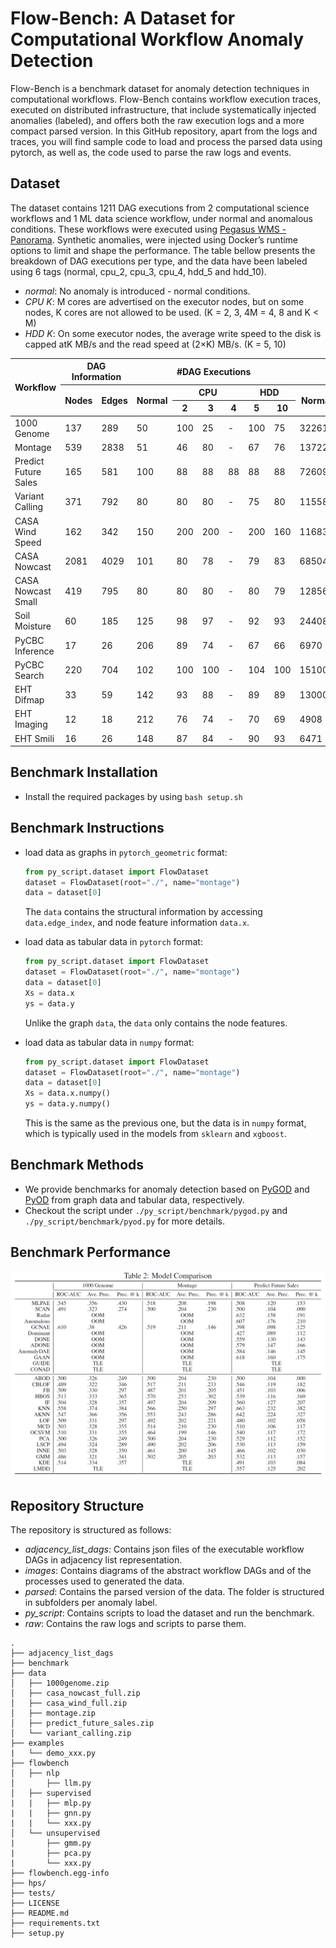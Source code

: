 # Flow-Bench: A Dataset for Computational Workflow Anomaly Detection

Flow-Bench is a benchmark dataset for anomaly detection techniques in computational workflows.
Flow-Bench contains workflow execution traces, executed on distributed infrastructure, that include systematically injected anomalies (labeled), and offers both the raw execution logs and a more compact parsed version. 
In this GitHub repository, apart from the logs and traces, you will find sample code to load and process the parsed data using pytorch, as well as, the code used to parse the raw logs and events.

## Dataset

The dataset contains 1211 DAG executions from 2 computational science workflows and 1 ML data science workflow, under normal and anomalous conditions. These workflows were executed using [Pegasus WMS - Panorama](https://github.com/pegasus-isi/pegasus/tree/panorama). Synthetic anomalies, were injected using Docker’s runtime options to limit and shape the performance. The table bellow presents the breakdown of DAG executions per type, and the data have been labeled using 6 tags (normal, cpu_2, cpu_3, cpu_4, hdd_5 and hdd_10).

- *normal*: No anomaly is introduced - normal conditions.
- *CPU K*: M cores are advertised on the executor nodes, but on some nodes, K cores are not allowed to be used. (K = 2, 3, 4M = 4, 8 and K < M)
- *HDD K*: On some executor nodes, the average write speed to the disk is capped atK MB/s and the read speed at (2×K) MB/s. (K = 5, 10)

<table>
<thead>
<tr>
<th rowspan="3">Workflow</th>
<th colspan="2">DAG Information</th>
<th colspan="6">#DAG Executions</th>
<th colspan="6">#Total Nodes per Type</th>
</tr>
<tr>
<th rowspan="2">Nodes</th>
<th rowspan="2">Edges</th>
<th rowspan="2">Normal</th>
<th colspan="3">CPU</th>
<th colspan="2">HDD</th>
<th rowspan="2">Normal</th>
<th colspan="3">CPU</th>
<th colspan="2">HDD</th>
</tr>
<tr>
<th>2</th>
<th>3</th>
<th>4</th>
<th>5</th>
<th>10</th>
<th>2</th>
<th>3</th>
<th>4</th>
<th>5</th>
<th>10</th>
</tr>
</thead>
<tbody>
<tr>
<td>1000 Genome</td>
<td>137</td>
<td>289</td>
<td>50</td>
<td>100</td>
<td>25</td>
<td>-</td>
<td>100</td>
<td>75</td>
<td>32261</td>
<td>5173</td>
<td>756</td>
<td>-</td>
<td>5392</td>
<td>4368</td>
</tr>
<tr>
<td>Montage</td>
<td>539</td>
<td>2838</td>
<td>51</td>
<td>46</td>
<td>80</td>
<td>-</td>
<td>67</td>
<td>76</td>
<td>137229</td>
<td>4094</td>
<td>11161</td>
<td>-</td>
<td>8947</td>
<td>11049</td>
</tr>
<tr>
<td>Predict Future Sales</td>
<td>165</td>
<td>581</td>
<td>100</td>
<td>88</td>
<td>88</td>
<td>88</td>
<td>88</td>
<td>88</td>
<td>72609</td>
<td>3361</td>
<td>3323</td>
<td>3193</td>
<td>3321</td>
<td>3293</td>
</tr>
<tr>
<td>Variant Calling</td>
<td>371</td>
<td>792</td>
<td>80</td>
<td>80</td>
<td>80</td>
<td>-</td>
<td>75</td>
<td>80</td>
<td>115588</td>
<td>8287</td>
<td>7222</td>
<td>-</td>
<td>7365</td>
<td>8083</td>
</tr>
<tr>
<td>CASA Wind Speed</td>
<td>162</td>
<td>342</td>
<td>150</td>
<td>200</td>
<td>200</td>
<td>-</td>
<td>200</td>
<td>160</td>
<td>116836</td>
<td>8793</td>
<td>8382</td>
<td>-</td>
<td>8305</td>
<td>5104</td>
</tr>
<tr>
<td>CASA Nowcast</td>
<td>2081</td>
<td>4029</td>
<td>101</td>
<td>80</td>
<td>78</td>
<td>-</td>
<td>79</td>
<td>83</td>
<td>685045</td>
<td>49960</td>
<td>46664</td>
<td>-</td>
<td>46104</td>
<td>48328</td>
</tr>
<tr>
<td>CASA Nowcast Small</td>
<td>419</td>
<td>795</td>
<td>80</td>
<td>80</td>
<td>80</td>
<td>-</td>
<td>80</td>
<td>79</td>
<td>128562</td>
<td>10031</td>
<td>9592</td>
<td>-</td>
<td>9427</td>
<td>9569</td>
</tr>
<tr>
<td>Soil Moisture</td>
<td>60</td>
<td>185</td>
<td>125</td>
<td>98</td>
<td>97</td>
<td>-</td>
<td>92</td>
<td>93</td>
<td>24408</td>
<td>1706</td>
<td>1428</td>
<td>-</td>
<td>1344</td>
<td>1414</td>
</tr>
<tr>
<td>PyCBC Inference</td>
<td>17</td>
<td>26</td>
<td>206</td>
<td>89</td>
<td>74</td>
<td>-</td>
<td>67</td>
<td>66</td>
<td>6970</td>
<td>549</td>
<td>326</td>
<td>-</td>
<td>388</td>
<td>301</td>
</tr>
<tr>
<td>PyCBC Search</td>
<td>220</td>
<td>704</td>
<td>102</td>
<td>100</td>
<td>100</td>
<td>-</td>
<td>104</td>
<td>100</td>
<td>151004</td>
<td>9495</td>
<td>9039</td>
<td>-</td>
<td>8324</td>
<td>8346</td>
</tr>
<tr>
<td>EHT Difmap</td>
<td>33</td>
<td>59</td>
<td>142</td>
<td>93</td>
<td>88</td>
<td>-</td>
<td>89</td>
<td>89</td>
<td>13000</td>
<td>1059</td>
<td>737</td>
<td>-</td>
<td>877</td>
<td>860</td>
</tr>
<tr>
<td>EHT Imaging</td>
<td>12</td>
<td>18</td>
<td>212</td>
<td>76</td>
<td>74</td>
<td>-</td>
<td>70</td>
<td>69</td>
<td>4908</td>
<td>354</td>
<td>241</td>
<td>-</td>
<td>261</td>
<td>248</td>
</tr>
<tr>
<td>EHT Smili</td>
<td>16</td>
<td>26</td>
<td>148</td>
<td>87</td>
<td>84</td>
<td>-</td>
<td>90</td>
<td>93</td>
<td>6471</td>
<td>437</td>
<td>325</td>
<td>-</td>
<td>382</td>
<td>417</td>
</tr>
</tbody>
</table>

## Benchmark Installation

* Install the required packages by using `bash setup.sh`

## Benchmark Instructions

* load data as graphs in `pytorch_geometric` format:
  
  ```python
  from py_script.dataset import FlowDataset
  dataset = FlowDataset(root="./", name="montage")
  data = dataset[0]
  ```
  
  The `data` contains the structural information by accessing `data.edge_index`, and node feature information `data.x`.

* load data as tabular data in `pytorch` format:

  ```python
  from py_script.dataset import FlowDataset
  dataset = FlowDataset(root="./", name="montage")
  data = dataset[0]
  Xs = data.x
  ys = data.y
  ```

  Unlike the graph `data`, the `data` only contains the node features.

* load data as tabular data in `numpy` format:

  ```python
  from py_script.dataset import FlowDataset
  dataset = FlowDataset(root="./", name="montage")
  data = dataset[0]
  Xs = data.x.numpy()
  ys = data.y.numpy()
  ```

  This is the same as the previous one, but the data is in `numpy` format, which is typically used in the models from `sklearn` and `xgboost`.

## Benchmark Methods

* We provide benchmarks for anomaly detection based on [PyGOD](https://docs.pygod.org/en/latest/index.html) and [PyOD](https://pyod.readthedocs.io/en/latest/index.html) from graph data and tabular data, respectively.
* Checkout the script under `./py_script/benchmark/pygod.py` and `./py_script/benchmark/pyod.py` for more details.

## Benchmark Performance

<p align="center">
<img src="images/model_comparison.png" alt="Comparison of models using the benchmark dataset."/>
</p>

## Repository Structure

The repository is structured as follows:
- *adjacency_list_dags*: Contains json files of the executable workflow DAGs in adjacency list representation.
- *images*: Contains diagrams of the abstract workflow DAGs and of the processes used to generated the data.
- *parsed*: Contains the parsed version of the data. The folder is structured in subfolders per anomaly label.
- *py_script*: Contains scripts to load the dataset and run the benchmark.
- *raw*: Contains the raw logs and scripts to parse them.

```
.
├── adjacency_list_dags
├── benchmark
├── data 
│   ├── 1000genome.zip
│   ├── casa_nowcast_full.zip
│   ├── casa_wind_full.zip
│   ├── montage.zip
│   ├── predict_future_sales.zip
│   └── variant_calling.zip
├── examples
|   └── demo_xxx.py
├── flowbench
│   ├── nlp
│       ├── llm.py
│   ├── supervised
|   |   ├── mlp.py
|   |   ├── gnn.py
|   |   └── xxx.py
│   └── unsupervised
|       ├── gmm.py
|       ├── pca.py
|       └── xxx.py
├── flowbench.egg-info
├── hps/
├── tests/
├── LICENSE
├── README.md
├── requirements.txt
├── setup.py
```
